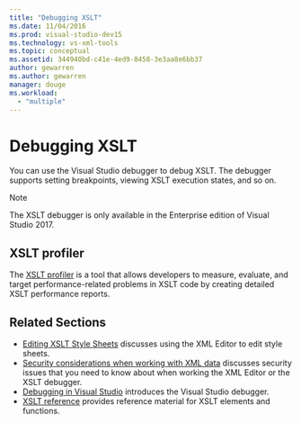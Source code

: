```yaml
---
title: "Debugging XSLT"
ms.date: 11/04/2016
ms.prod: visual-studio-dev15
ms.technology: vs-xml-tools
ms.topic: conceptual
ms.assetid: 344940bd-c41e-4ed9-8458-3e3aa8e6bb37
author: gewarren
ms.author: gewarren
manager: douge
ms.workload:
  - "multiple"
---
```

# Debugging XSLT

You can use the Visual Studio debugger to debug XSLT. The debugger supports setting breakpoints, viewing XSLT execution states, and so on.

> [!NOTE]
> The XSLT debugger is only available in the Enterprise edition of Visual Studio 2017.

## XSLT profiler

The [XSLT profiler](../xml-tools/xslt-profiler.md) is a tool that allows developers to measure, evaluate, and target performance-related problems in XSLT code by creating detailed XSLT performance reports.

## Related Sections

- [Editing XSLT Style Sheets](../xml-tools/editing-xslt-style-sheets.md) discusses using the XML Editor to edit style sheets.
- [Security considerations when working with XML data](../xml-tools/security-considerations-when-working-with-xml-data.md) discusses security issues that you need to know about when working the XML Editor or the XSLT debugger.
- [Debugging in Visual Studio](../debugger/debugging-in-visual-studio.md) introduces the Visual Studio debugger.
- [XSLT reference](http://msdn.microsoft.com/678bcd68-cbbb-4be5-9dd2-40f94488a1cf) provides reference material for XSLT elements and functions.

